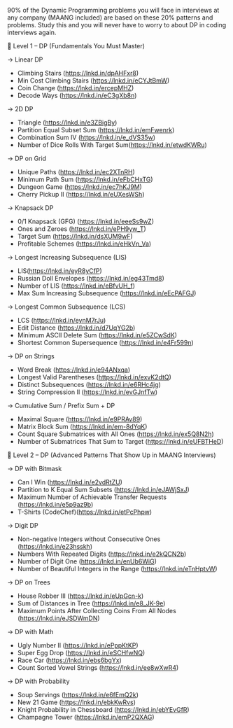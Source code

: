 90% of the Dynamic Programming problems you will face in interviews at any company (MAANG included) are based on these 20% patterns and problems. Study this and you will never have to worry to about DP in coding interviews again.

🔹 Level 1 – DP (Fundamentals You Must Master)

→ Linear DP
- Climbing Stairs
(https://lnkd.in/dpAHFxr8)
- Min Cost Climbing Stairs
(https://lnkd.in/eCYJtBmW)
- Coin Change
(https://lnkd.in/ercepMHZ)
- Decode Ways
(https://lnkd.in/eC3gXb8n)

→ 2D DP
- Triangle
(https://lnkd.in/e3ZBigBy)
- Partition Equal Subset Sum
(https://lnkd.in/emFwenrk)
- Combination Sum IV
(https://lnkd.in/e_dVS35w)
- Number of Dice Rolls With Target Sum(https://lnkd.in/etwdKWRu)

→ DP on Grid
- Unique Paths
(https://lnkd.in/ec2XTnRH)
- Minimum Path Sum
(https://lnkd.in/eFbCHxTG)
- Dungeon Game
(https://lnkd.in/ec7hKJ9M)
- Cherry Pickup II
(https://lnkd.in/eUXesWSh)

→ Knapsack DP
- 0/1 Knapsack (GFG)
(https://lnkd.in/eeeSs9wZ)
- Ones and Zeroes
(https://lnkd.in/ePH9yw_T)
- Target Sum
(https://lnkd.in/dsXUM9wF)
- Profitable Schemes
(https://lnkd.in/eHkVn_Va)

→ Longest Increasing Subsequence (LIS)
- LIS(https://lnkd.in/eyR8yCfP)
- Russian Doll Envelopes
(https://lnkd.in/eg43Tmd8)
- Number of LIS
(https://lnkd.in/eBfvUH_f)
- Max Sum Increasing Subsequence
(https://lnkd.in/eEcPAFGJ)

→ Longest Common Subsequence (LCS)
- LCS
(https://lnkd.in/eynM7rJu)
- Edit Distance
(https://lnkd.in/d7UqYG2b)
- Minimum ASCII Delete Sum
(https://lnkd.in/e5ZCwSdK)
- Shortest Common Supersequence
(https://lnkd.in/e4Fr599n)

→ DP on Strings
- Word Break
(https://lnkd.in/e94ANxqa)
- Longest Valid Parentheses
(https://lnkd.in/exvK2dtQ)
- Distinct Subsequences
(https://lnkd.in/e6RHc4jg)
- String Compression II
(https://lnkd.in/evGJnfTw)

→ Cumulative Sum / Prefix Sum + DP
- Maximal Square
(https://lnkd.in/e9PRAv89)
- Matrix Block Sum
(https://lnkd.in/em-8dYqK)
- Count Square Submatrices with All Ones
(https://lnkd.in/ex5Q8N2h)
- Number of Submatrices That Sum to Target
(https://lnkd.in/eUFBTHeD)


🔸 Level 2 – DP (Advanced Patterns That Show Up in MAANG Interviews)

→ DP with Bitmask
- Can I Win
(https://lnkd.in/e2vdRtZU)
- Partition to K Equal Sum Subsets
(https://lnkd.in/eJAWjSxJ)
- Maximum Number of Achievable Transfer Requests
(https://lnkd.in/e5p9az9b)
- T-Shirts
(CodeChef)(https://lnkd.in/etPcPhpw)

→ Digit DP
- Non-negative Integers without Consecutive Ones
(https://lnkd.in/e23hsskh)
- Numbers With Repeated Digits
(https://lnkd.in/e2kQCN2b)
- Number of Digit One
(https://lnkd.in/enUb6WiG)
- Number of Beautiful Integers in the Range
(https://lnkd.in/eTnHptvW)

→ DP on Trees
- House Robber III
(https://lnkd.in/eUpGcn-k)
- Sum of Distances in Tree
(https://lnkd.in/e8_JK-9e)
- Maximum Points After Collecting Coins From All Nodes
(https://lnkd.in/eJSDWmDN)

→ DP with Math
- Ugly Number II
(https://lnkd.in/ePppKtKP)
- Super Egg Drop
(https://lnkd.in/eSCHfwNQ)
- Race Car
(https://lnkd.in/ebs6bgYx)
- Count Sorted Vowel Strings
(https://lnkd.in/ee8wXwR4)

→ DP with Probability
- Soup Servings
(https://lnkd.in/e6fEmQ2k)
- New 21 Game
(https://lnkd.in/ebkKwRvs)
- Knight Probability in Chessboard
(https://lnkd.in/ebYEvGfR)
- Champagne Tower
(https://lnkd.in/emP2QXAG)